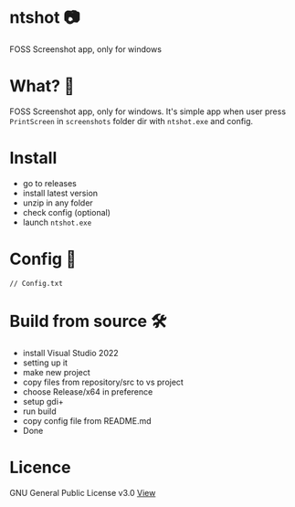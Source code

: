 # ntshot 📷

FOSS Screenshot app, only for windows

# What? 🤔

FOSS Screenshot app, only for windows. It's simple app when user press `PrintScreen` in `screenshots` folder dir with `ntshot.exe` and config.

# Install 

- go to releases
- install latest version
- unzip in any folder
- check config (optional)
- launch `ntshot.exe`

# Config 📝
```
// Config.txt
```

# Build from source 🛠️

- install Visual Studio 2022
- setting up it
- make new project
- copy files from repository/src to vs project
- choose Release/x64 in preference
- setup gdi+
- run build
- copy config file from README.md
- Done

# Licence
GNU General Public License v3.0 [View](LICENCE)
